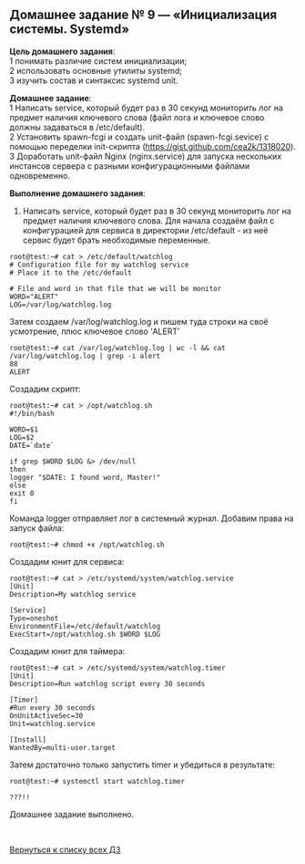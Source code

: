 ## Домашнее задание № 9 — «Инициализация системы. Systemd»


**Цель домашнего задания**:  
1 понимать различие систем инициализации;  
2 использовать основные утилиты systemd;  
3 изучить состав и синтаксис systemd unit.


**Домашнее задание**:  
1 Написать service, который будет раз в 30 секунд мониторить лог на предмет наличия ключевого слова (файл лога и ключевое слово должны задаваться в /etc/default).  
2 Установить spawn-fcgi и создать unit-файл (spawn-fcgi.sevice) с помощью переделки init-скрипта (https://gist.github.com/cea2k/1318020).  
3 Доработать unit-файл Nginx (nginx.service) для запуска нескольких инстансов сервера с разными конфигурационными файлами одновременно.


**Выполнение домашнего задания**:

1) Написать service, который будет раз в 30 секунд мониторить лог на предмет наличия ключевого слова.
Для начала создаём файл с конфигурацией для сервиса в директории /etc/default - из неё сервис будет брать необходимые переменные.
```console
root@test:~# cat > /etc/default/watchlog
# Configuration file for my watchlog service
# Place it to the /etc/default

# File and word in that file that we will be monitor
WORD="ALERT"
LOG=/var/log/watchlog.log
```

Затем создаем /var/log/watchlog.log и пишем туда строки на своё усмотрение,
плюс ключевое слово ‘ALERT’
```console
root@test:~# cat /var/log/watchlog.log | wc -l && cat /var/log/watchlog.log | grep -i alert
88
ALERT
```

Создадим скрипт:
```console
root@test:~# cat > /opt/watchlog.sh
#!/bin/bash

WORD=$1
LOG=$2
DATE=`date`

if grep $WORD $LOG &> /dev/null
then
logger "$DATE: I found word, Master!"
else
exit 0
fi
```

Команда logger отправляет лог в системный журнал.
Добавим права на запуск файла:
```console
root@test:~# chmod +x /opt/watchlog.sh
```

Создадим юнит для сервиса:
```console
root@test:~# cat > /etc/systemd/system/watchlog.service
[Unit]
Description=My watchlog service

[Service]
Type=oneshot
EnvironmentFile=/etc/default/watchlog
ExecStart=/opt/watchlog.sh $WORD $LOG
```

Создадим юнит для таймера:
```console
root@test:~# cat > /etc/systemd/system/watchlog.timer
[Unit]
Description=Run watchlog script every 30 seconds

[Timer]
#Run every 30 seconds
OnUnitActiveSec=30
Unit=watchlog.service

[Install]
WantedBy=multi-user.target
```

Затем достаточно только запустить timer и убедиться в результате:
```console
root@test:~# systemctl start watchlog.timer

???!!
```










Домашнее задание выполнено.

<br/>

[Вернуться к списку всех ДЗ](../README.md)
